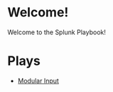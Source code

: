 # Welcome!

Welcome to the Splunk Playbook!

# Plays
- [Modular Input](plays/modular_input/README.md)

